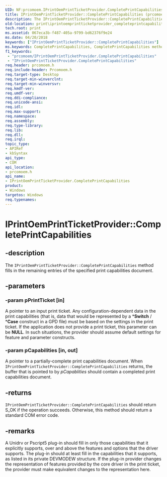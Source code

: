 ```yaml
---
UID: NF:prcomoem.IPrintOemPrintTicketProvider.CompletePrintCapabilities
title: IPrintOemPrintTicketProvider::CompletePrintCapabilities (prcomoem.h)
description: The IPrintOemPrintTicketProvider::CompletePrintCapabilities method fills in the remaining entries of the specified print capabilities document.
old-location: print\iprintoemprintticketprovider_completeprintcapabilities.htm
tech.root: print
ms.assetid: 067eca3b-f487-405a-9799-bd62376f9e24
ms.date: 04/20/2018
keywords: ["IPrintOemPrintTicketProvider::CompletePrintCapabilities"]
ms.keywords: CompletePrintCapabilities, CompletePrintCapabilities method [Print Devices], CompletePrintCapabilities method [Print Devices],IPrintOemPrintTicketProvider interface, IPrintOemPrintTicketProvider interface [Print Devices],CompletePrintCapabilities method, IPrintOemPrintTicketProvider.CompletePrintCapabilities, IPrintOemPrintTicketProvider::CompletePrintCapabilities, prcomoem/IPrintOemPrintTicketProvider::CompletePrintCapabilities, print.iprintoemprintticketprovider_completeprintcapabilities, print_ticket-package_75d63289-6e10-4731-a2b1-16f396f21d62.xml
f1_keywords:
 - "prcomoem/IPrintOemPrintTicketProvider.CompletePrintCapabilities"
 - "IPrintOemPrintTicketProvider.CompletePrintCapabilities"
req.header: prcomoem.h
req.include-header: Prcomoem.h
req.target-type: Desktop
req.target-min-winverclnt: 
req.target-min-winversvr: 
req.kmdf-ver: 
req.umdf-ver: 
req.ddi-compliance: 
req.unicode-ansi: 
req.idl: 
req.max-support: 
req.namespace: 
req.assembly: 
req.type-library: 
req.lib: 
req.dll: 
req.irql: 
topic_type:
- APIRef
- kbSyntax
api_type:
- COM
api_location:
- prcomoem.h
api_name:
- IPrintOemPrintTicketProvider.CompletePrintCapabilities
product:
- Windows
targetos: Windows
req.typenames: 
---
```


# IPrintOemPrintTicketProvider::CompletePrintCapabilities


## -description


The <code>IPrintOemPrintTicketProvider::CompletePrintCapabilities</code> method fills in the remaining entries of the specified print capabilities document. 


## -parameters




### -param pPrintTicket [in]

A pointer to an input print ticket. Any configuration-dependent data in the print capabilities (that is, data that would be represented by a *<b>Switch</b> / *<b>Case</b> construct in a GPD file) must be based on the settings in the print ticket. If the application does not provide a print ticket, this parameter can be <b>NULL</b>. In such situations, the provider should assume default settings for feature and parameter constructs.


### -param pCapabilities [in, out]

A pointer to a partially-complete print capabilities document. When <code>IPrintOemPrintTicketProvider::CompletePrintCapabilities</code> returns, the buffer that is pointed to by <i>pCapablities</i> should contain a completed print capabilities document.


## -returns



<code>IPrintOemPrintTicketProvider::CompletePrintCapabilities</code> should return S_OK if the operation succeeds. Otherwise, this method should return a standard COM error code.




## -remarks



A Unidrv or Pscript5 plug-in should fill in only those capabilities that it explicitly supports, over and above the features and options that the driver supports. The plug-in should at least fill in the capabilities that it supports, as listed in its private DEVMODEW structure. If the plug-in provider changes the representation of features provided by the core driver in the print ticket, the provider must make equivalent changes to the representation here.



